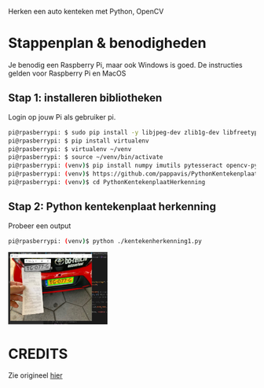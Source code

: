 Herken een auto kenteken met Python, OpenCV

# Stappenplan & benodigheden
Je benodig een Raspberry Pi, maar ook Windows is goed.
De instructies gelden voor Raspberry Pi en MacOS

## Stap 1: installeren bibliotheken
Login op jouw Pi als gebruiker pi.

```bash
pi@rpasberrypi: $ sudo pip install -y libjpeg-dev zlib1g-dev libfreetype6-dev liblcms1-dev libopenjp2-7 libtiff5
pi@rpasberrypi: $ pip install virtualenv
pi@rpasberrypi: $ virtualenv ~/venv
pi@rpasberrypi: $ source ~/venv/bin/activate
pi@rpasberrypi: (venv)$ pip install numpy imutils pytesseract opencv-python pillow
pi@rpasberrypi: (venv)$ https://github.com/pappavis/PythonKentekenplaatHerkenning
pi@rpasberrypi: (venv)$ cd PythonKentekenplaatHerkenning
```

## Stap 2: Python kentekenplaat herkenning
Probeer een output

```bash
pi@rpasberrypi: (venv)$ python ./kentekenherkenning1.py
```

<img src="https://github.com/pappavis/KentekenplaatHerkenning/blob/main/voorbeeld_20210817140540-kentekenherkennen.jpg" width="40%" height="40%">

# CREDITS
Zie origineel <a href="https://circuitdigest.com/microcontroller-projects/license-plate-recognition-using-raspberry-pi-and-opencv">hier</a>

